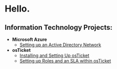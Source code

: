 <h1>Hello.</h1>

<h2>Information Technology Projects:</h2>

- <b>Microsoft Azure</b>
  - [Setting up an Active Directory Network](https://github.com/Skizzygy/ActiveDirectorySetup)
- <b>osTicket</b>
  - [Installing and Setting Up osTicket](https://github.com/Skizzygy/Setting-Up-osTicket/)
  - [Setting up Roles and an SLA within osTicket](https://github.com/Skizzygy/CreatingRolesAndSLA/)


